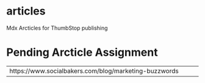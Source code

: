 # articles
Mdx Arcticles for ThumbStop publishing

<h1> Pending Arcticle Assignment</h1>
<table>
<tr>
<td width="33%">
https://www.socialbakers.com/blog/marketing-buzzwords
</td>
</tr>
</table>

